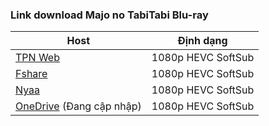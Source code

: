 ### **Link download Majo no TabiTabi Blu-ray**

| Host          | Định dạng          |
| ------------- |:------------------:|
| [TPN Web](https://ddl.tpnteam.workers.dev/0:/Majo%20no%20Tabitabi/)  | 1080p HEVC SoftSub |
| [Fshare](https://www.fshare.vn/folder/N9YWDRK6XVCQ?token=1622525056) 	| 1080p HEVC SoftSub |
| [Nyaa](https://nyaa.si/view/1386522)        | 1080p HEVC SoftSub |
| [OneDrive]() (Đang cập nhập)      | 1080p HEVC SoftSub |
